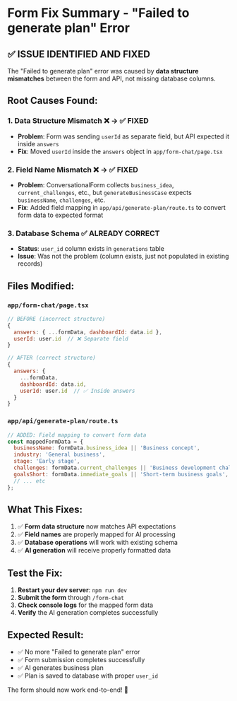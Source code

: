 # Form Fix Summary - "Failed to generate plan" Error

## ✅ **ISSUE IDENTIFIED AND FIXED**

The "Failed to generate plan" error was caused by **data structure mismatches** between the form and API, not missing database columns.

## **Root Causes Found:**

### 1. **Data Structure Mismatch** ❌ → ✅ **FIXED**
- **Problem**: Form was sending `userId` as separate field, but API expected it inside `answers`
- **Fix**: Moved `userId` inside the `answers` object in `app/form-chat/page.tsx`

### 2. **Field Name Mismatch** ❌ → ✅ **FIXED**  
- **Problem**: ConversationalForm collects `business_idea`, `current_challenges`, etc., but `generateBusinessCase` expects `businessName`, `challenges`, etc.
- **Fix**: Added field mapping in `app/api/generate-plan/route.ts` to convert form data to expected format

### 3. **Database Schema** ✅ **ALREADY CORRECT**
- **Status**: `user_id` column exists in `generations` table
- **Issue**: Was not the problem (column exists, just not populated in existing records)

## **Files Modified:**

### `app/form-chat/page.tsx`
```javascript
// BEFORE (incorrect structure)
{
  answers: { ...formData, dashboardId: data.id },
  userId: user.id  // ❌ Separate field
}

// AFTER (correct structure)  
{
  answers: {
    ...formData,
    dashboardId: data.id,
    userId: user.id  // ✅ Inside answers
  }
}
```

### `app/api/generate-plan/route.ts`
```javascript
// ADDED: Field mapping to convert form data
const mappedFormData = {
  businessName: formData.business_idea || 'Business concept',
  industry: 'General business',
  stage: 'Early stage',
  challenges: formData.current_challenges || 'Business development challenges',
  goalsShort: formData.immediate_goals || 'Short-term business goals',
  // ... etc
};
```

## **What This Fixes:**

1. ✅ **Form data structure** now matches API expectations
2. ✅ **Field names** are properly mapped for AI processing  
3. ✅ **Database operations** will work with existing schema
4. ✅ **AI generation** will receive properly formatted data

## **Test the Fix:**

1. **Restart your dev server**: `npm run dev`
2. **Submit the form** through `/form-chat`
3. **Check console logs** for the mapped form data
4. **Verify** the AI generation completes successfully

## **Expected Result:**
- ✅ No more "Failed to generate plan" error
- ✅ Form submission completes successfully  
- ✅ AI generates business plan
- ✅ Plan is saved to database with proper `user_id`

The form should now work end-to-end! 🎉
